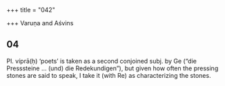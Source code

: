 +++
title = "042"

+++
Varuṇa and Aśvins


## 04
Pl. víprā(ḥ) ‘poets’ is taken as a second conjoined subj. by Ge (“die Presssteine … (und) die Redekundigen”), but given how often the pressing stones are said to speak, I take it (with Re) as characterizing the stones.


